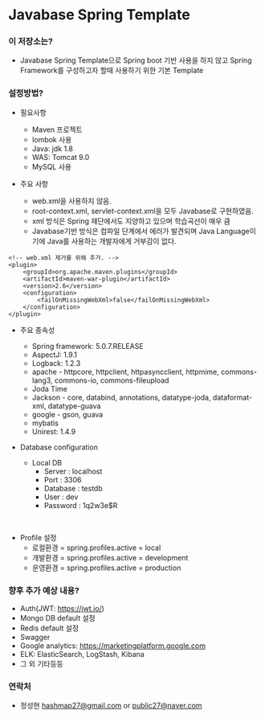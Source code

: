 # Javabase Spring Template #


### 이 저장소는? ###

* Javabase Spring Template으로 Spring boot 기반 사용을 하지 않고 Spring Framework를 구성하고자 할때 사용하기 위한 기본 Template


### 설정방법? ###

* 필요사항
    * Maven 프로젝트
    * lombok 사용
    * Java: jdk 1.8
    * WAS: Tomcat 9.0
    * MySQL 사용

* 주요 사항
    * web.xml을 사용하지 않음.
    * root-context.xml, servlet-context.xml을 모두 Javabase로 구현하였음.
    * xml 방식은 Spring 재단에서도 지양하고 있으며 학습곡선이 매우 큼
    * Javabase기반 방식은 컴파일 단계에서 에러가 발견되며 Java Language이기에 Java를 사용하는 개발자에게 거부감이 없다.

```
<!-- web.xml 제거를 위해 추가. -->
<plugin>
    <groupId>org.apache.maven.plugins</groupId>
    <artifactId>maven-war-plugin</artifactId>
    <version>2.6</version>
    <configuration>
        <failOnMissingWebXml>false</failOnMissingWebXml>
    </configuration>
</plugin>
```

* 주요 종속성
    * Spring framework: 5.0.7.RELEASE
    * AspectJ: 1.9.1
    * Logback: 1.2.3
    * apache - httpcore, httpclient, httpasyncclient, httpmime, commons-lang3, commons-io, commons-fileupload
    * Joda Time
    * Jackson - core, databind, annotations, datatype-joda, dataformat-xml, datatype-guava
    * google - gson, guava
    * mybatis
    * Unirest: 1.4.9

* Database configuration
    * Local DB
        * Server : localhost
        * Port : 3306
        * Database : testdb
        * User : dev
        * Password : 1q2w3e$R

<br />

* Profile 설정
    * 로컬환경 = spring.profiles.active = local
    * 개발환경 = spring.profiles.active = development
    * 운영환경 = spring.profiles.active = production

### 향후 추가 예상 내용? ###
* Auth(JWT: https://jwt.io/)
* Mongo DB default 설정
* Redis default 설정
* Swagger
* Google analytics: https://marketingplatform.google.com
* ELK: ElasticSearch, LogStash, Kibana
* 그 외 기타등등

### 연락처 ###

* 정성현 <hashmap27@gmail.com> or <public27@naver.com>
